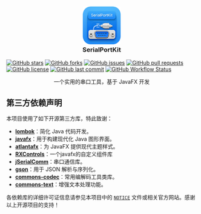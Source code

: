 <h3 align="center">
  <img src="readme/app.png" width="100" height="100" alt="Logo"/><br/>
  SerialPortKit
</h3>

[![GitHub stars](https://img.shields.io/github/stars/yiaobang/SerialPortKit?style=social)](https://github.com/yiaobang/SerialPortKit/stargazers)
[![GitHub forks](https://img.shields.io/github/forks/yiaobang/SerialPortKit?style=social)](https://github.com/yiaobang/SerialPortKit/network/members)
[![GitHub issues](https://img.shields.io/github/issues/yiaobang/SerialPortKit)](https://github.com/yiaobang/SerialPortKit/issues)
[![GitHub pull requests](https://img.shields.io/github/issues-pr/yiaobang/SerialPortKit)](https://github.com/yiaobang/SerialPortKit/pulls)
[![GitHub license](https://img.shields.io/github/license/yiaobang/SerialPortKit)](https://github.com/yiaobang/SerialPortKit/blob/main/LICENSE)
[![GitHub last commit](https://img.shields.io/github/last-commit/yiaobang/SerialPortKit)](https://github.com/yiaobang/SerialPortKit/commits)
[![GitHub Workflow Status](https://img.shields.io/github/actions/workflow/status/yiaobang/SerialPortKit/gradle.yml)](https://github.com/yiaobang/SerialPortKit/actions)

<p align="center">
一个实用的串口工具，基于 JavaFX 开发
</p>

## 第三方依赖声明

本项目使用了如下开源第三方库，特此致谢：

- [**lombok**](https://github.com/projectlombok/lombok)：简化 Java 代码开发。
- [**javafx**](https://github.com/openjdk/jfx)：用于构建现代化 Java 图形界面。
- [**atlantafx**](https://github.com/mkpaz/atlantafx)：为 JavaFX 提供现代主题样式。
- [**RXControls**](https://github.com/leewyatt/rxcontrols)：一个javafx的自定义组件库
- [**jSerialComm**](https://github.com/Fazecast/jSerialComm)：串口通信库。
- [**gson**](https://github.com/google/gson)：用于 JSON 解析与序列化。
- [**commons-codec**](https://github.com/apache/commons-codec)：常用编解码工具类库。
- [**commons-text**](https://github.com/apache/commons-text)：增强文本处理功能。

各依赖库的详细许可证信息请参见本项目中的 [`NOTICE`](NOTICE.txt) 文件或相关官方网站。感谢以上开源项目的支持！